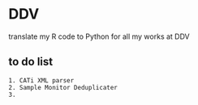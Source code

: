 # DDV
translate my R code to Python for all my works at DDV
## to do list
	1. CATi XML parser
 	2. Sample Monitor Deduplicater
	3. 
